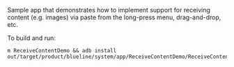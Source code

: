 Sample app that demonstrates how to implement support for receiving content (e.g. images) via paste
from the long-press menu, drag-and-drop, etc.

To build and run:
```$bash
m ReceiveContentDemo && adb install out/target/product/blueline/system/app/ReceiveContentDemo/ReceiveContentDemo.apk
```
